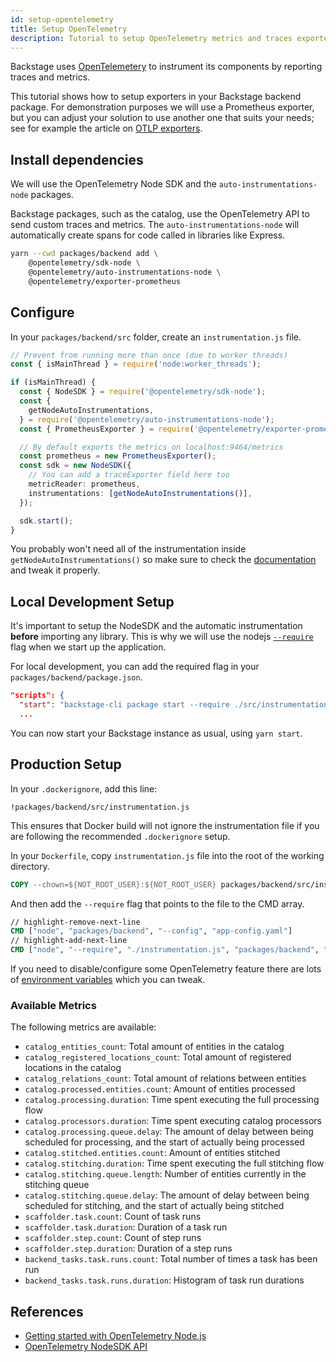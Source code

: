 ```yaml
---
id: setup-opentelemetry
title: Setup OpenTelemetry
description: Tutorial to setup OpenTelemetry metrics and traces exporters in Backstage
---
```


Backstage uses [OpenTelemetery](https://opentelemetry.io/) to instrument its components by reporting traces and metrics.

This tutorial shows how to setup exporters in your Backstage backend package. For demonstration purposes we will use a Prometheus exporter, but you can adjust your solution to use another one that suits your needs; see for example the article on [OTLP exporters](https://opentelemetry.io/docs/instrumentation/js/exporters/).

## Install dependencies

We will use the OpenTelemetry Node SDK and the `auto-instrumentations-node` packages.

Backstage packages, such as the catalog, use the OpenTelemetry API to send custom traces and metrics.
The `auto-instrumentations-node` will automatically create spans for code called in libraries like Express.

```bash
yarn --cwd packages/backend add \
    @opentelemetry/sdk-node \
    @opentelemetry/auto-instrumentations-node \
    @opentelemetry/exporter-prometheus
```

## Configure

In your `packages/backend/src` folder, create an `instrumentation.js` file.

```typescript title="in packages/backend/src/instrumentation.js"
// Prevent from running more than once (due to worker threads)
const { isMainThread } = require('node:worker_threads');

if (isMainThread) {
  const { NodeSDK } = require('@opentelemetry/sdk-node');
  const {
    getNodeAutoInstrumentations,
  } = require('@opentelemetry/auto-instrumentations-node');
  const { PrometheusExporter } = require('@opentelemetry/exporter-prometheus');

  // By default exports the metrics on localhost:9464/metrics
  const prometheus = new PrometheusExporter();
  const sdk = new NodeSDK({
    // You can add a traceExporter field here too
    metricReader: prometheus,
    instrumentations: [getNodeAutoInstrumentations()],
  });

  sdk.start();
}
```

You probably won't need all of the instrumentation inside `getNodeAutoInstrumentations()` so make sure to
check the [documentation](https://www.npmjs.com/package/@opentelemetry/auto-instrumentations-node) and tweak it properly.

## Local Development Setup

It's important to setup the NodeSDK and the automatic instrumentation **before**
importing any library. This is why we will use the nodejs
[`--require`](https://nodejs.org/api/cli.html#-r---require-module) flag when we
start up the application.

For local development, you can add the required flag in your `packages/backend/package.json`.

```json title="packages/backend/package.json"
"scripts": {
  "start": "backstage-cli package start --require ./src/instrumentation.js",
  ...
```

You can now start your Backstage instance as usual, using `yarn start`.

## Production Setup

In your `.dockerignore`, add this line:

```
!packages/backend/src/instrumentation.js
```

This ensures that Docker build will not ignore the instrumentation file if you are following the recommended `.dockerignore` setup.

In your `Dockerfile`, copy `instrumentation.js` file into the root of the working directory.

```Dockerfile
COPY --chown=${NOT_ROOT_USER}:${NOT_ROOT_USER} packages/backend/src/instrumentation.js ./
```

And then add the `--require` flag that points to the file to the CMD array.

```Dockerfile
// highlight-remove-next-line
CMD ["node", "packages/backend", "--config", "app-config.yaml"]
// highlight-add-next-line
CMD ["node", "--require", "./instrumentation.js", "packages/backend", "--config", "app-config.yaml"]
```

If you need to disable/configure some OpenTelemetry feature there are lots of [environment variables](https://opentelemetry.io/docs/specs/otel/configuration/sdk-environment-variables/) which you can tweak.

### Available Metrics

The following metrics are available:

- `catalog_entities_count`: Total amount of entities in the catalog
- `catalog_registered_locations_count`: Total amount of registered locations in the catalog
- `catalog_relations_count`: Total amount of relations between entities
- `catalog.processed.entities.count`: Amount of entities processed
- `catalog.processing.duration`: Time spent executing the full processing flow
- `catalog.processors.duration`: Time spent executing catalog processors
- `catalog.processing.queue.delay`: The amount of delay between being scheduled for processing, and the start of actually being processed
- `catalog.stitched.entities.count`: Amount of entities stitched
- `catalog.stitching.duration`: Time spent executing the full stitching flow
- `catalog.stitching.queue.length`: Number of entities currently in the stitching queue
- `catalog.stitching.queue.delay`: The amount of delay between being scheduled for stitching, and the start of actually being stitched
- `scaffolder.task.count`: Count of task runs
- `scaffolder.task.duration`: Duration of a task run
- `scaffolder.step.count`: Count of step runs
- `scaffolder.step.duration`: Duration of a step runs
- `backend_tasks.task.runs.count`: Total number of times a task has been run
- `backend_tasks.task.runs.duration`: Histogram of task run durations

## References

- [Getting started with OpenTelemetry Node.js](https://opentelemetry.io/docs/instrumentation/js/getting-started/nodejs/)
- [OpenTelemetry NodeSDK API](https://open-telemetry.github.io/opentelemetry-js/classes/_opentelemetry_sdk_node.NodeSDK.html)
